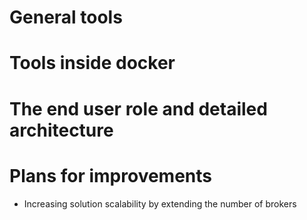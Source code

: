 
# General tools

# Tools inside docker

# The end user role and detailed architecture

# Plans for improvements
* Increasing solution scalability by extending the number of brokers
